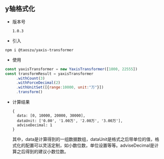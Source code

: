 ## y轴格式化

- 版本号

  `1.0.3` 

- 引入

```
npm i @taoszu/yaxis-transformer
```

- 使用

```js
const yaxisTransformer = new YaxisTransformer([1000, 22555])
const transformResult = yaxisTransformer
     .withCount(3)
     .withForceDecimal(2)
     .withUnitSet([{range:10000, unit:"万"}])
     .transform()
```

- 计算结果

  ```{
  {
    data: [0, 10000, 20000, 30000],
    dataUnit: ['0.00', '1.00万', '2.00万', '3.00万'], 
    adviseDecimal: 1 
  }
  ```

   其中，data是计算得到的一组数据数组，dataUnit是格式之后带单位的值，格式化的配置可以灵活定制，如小数位数，单位设置等等。adviseDecimal是计算之后得到的建议小数位数。
